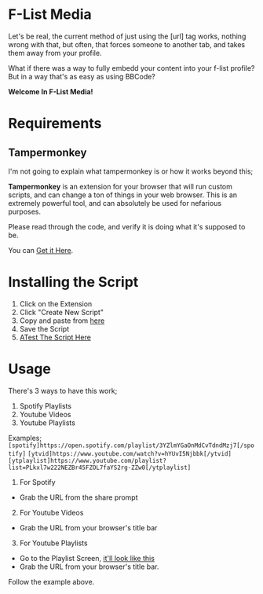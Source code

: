 # F-List Media
Let's be real, the current method of just using the [url] tag works, nothing wrong with that, but often, that forces someone to another tab, and takes them away from your profile.

What if there was a way to fully embedd your content into your f-list profile? But in a way that's as easy as using BBCode?

**Welcome In F-List Media!**

# Requirements
## Tampermonkey
I'm not going to explain what tampermonkey is or how it works beyond this;

**Tampermonkey** is an extension for your browser that will run custom scripts, and can change a ton of things in your web browser. This is an extremely powerful tool, and can absolutely be used for nefarious purposes.

Please read through the code, and verify it is doing what it's supposed to be.

You can [Get it Here](https://www.tampermonkey.net/index.php?browser=chrome).

# Installing the Script
1. Click on the Extension
2. Click "Create New Script"
3. Copy and paste from [here](https://raw.githubusercontent.com/pulsafermi/flist-meida/refs/heads/main/flist-media.js)
4. Save the Script
5. [ATest The Script Here](https://www.f-list.net/c/vivians%20workshop)

# Usage
There's 3 ways to have this work;
1. Spotify Playlists
2. Youtube Videos
3. Youtube Playlists

Examples;
`[spotify]https://open.spotify.com/playlist/3YZlmYGaOnMdCvTdndMzj7[/spotify]`
`[ytvid]https://www.youtube.com/watch?v=hYUvI5Njbbk[/ytvid]`
`[ytplaylist]https://www.youtube.com/playlist?list=PLkxl7w222NEZBr45FZOL7faYS2rg-ZZw0[/ytplaylist]`

1. For Spotify
- Grab the URL from the share prompt

2. For Youtube Videos
- Grab the URL from your browser's title bar

3. For Youtube Playlists
- Go to the Playlist Screen, [it'll look like this](https://www.youtube.com/playlist?list=PLVVOXbE6Ls1i41k-uGbGatM2BP9U91nJB)
- Grab the URL from your browser's title bar.

Follow the example above.
